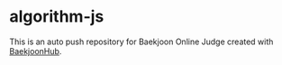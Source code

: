 # algorithm-js
This is an auto push repository for Baekjoon Online Judge created with [BaekjoonHub](https://github.com/BaekjoonHub/BaekjoonHub).

